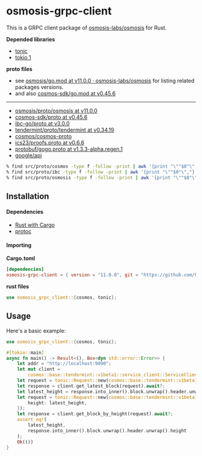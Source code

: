 # osmosis-grpc-client

This is a GRPC client package of [osmosis-labs/osmosis](https://github.com/osmosis-labs/osmosis) for Rust.

**Depended libraries**

- [tonic](https://github.com/hyperium/tonic)
- [tokio 1](https://github.com/tokio-rs/tokio)

**proto files**

- see [osmosis/go.mod at v11.0.0 · osmosis-labs/osmosis](https://github.com/osmosis-labs/osmosis/blob/v11.0.0/go.mod) for listing related
packages versions.
- and also [cosmos-sdk/go.mod at v0.45.6](https://github.com/cosmos/cosmos-sdk/blob/v0.45.6/go.mod)

---

- [osmosis/proto/osmosis at v11.0.0](https://github.com/osmosis-labs/osmosis/tree/v11.0.0/proto/osmosis)
- [cosmos-sdk/proto at v0.45.6](https://github.com/cosmos/cosmos-sdk/tree/v0.45.6/proto)
- [ibc-go/proto at v3.0.0](https://github.com/cosmos/ibc-go/tree/v3.0.0/proto)
- [tendermint/proto/tendermint at v0.34.19](https://github.com/tendermint/tendermint/tree/v0.34.19/proto/tendermint)
- [cosmos/cosmos-proto](https://github.com/cosmos/cosmos-proto/tree/main/proto/cosmos_proto)
- [ics23/proofs.proto at v0.6.6](https://github.com/confio/ics23/blob/v0.6.6/proofs.proto)
- [protobuf/gogo.proto at v1.3.3-alpha.regen.1](https://github.com/regen-network/protobuf/blob/v1.3.3-alpha.regen.1/gogoproto/gogo.proto)
- [google/api](https://fuchsia.googlesource.com/third_party/googleapis)

```bash
% find src/proto/cosmos -type f -follow -print | awk '{print "\""$0"\","}'
% find src/proto/ibc -type f -follow -print | awk '{print "\""$0"\","}'
% find src/proto/osmosis -type f -follow -print | awk '{print "\""$0"\","}'
```

## Installation

#### Dependencies

- [Rust with Cargo](http://rust-lang.org)
- [protoc](https://grpc.io/docs/protoc-installation/)

#### Importing

**Cargo.toml**

```toml
[dependencies]
osmosis-grpc-client = { version = "11.0.0", git = "https://github.com/kumanote/osmosis-grpc-client-rs", branch = "main" }
```

**rust files**

```rust
use osmosis_grpc_client::{cosmos, tonic};
```

## Usage

Here's a basic example:

```rust
use osmosis_grpc_client::{cosmos, tonic};

#[tokio::main]
async fn main() -> Result<(), Box<dyn std::error::Error>> {
    let addr = "http://localhost:9090";
    let mut client =
        cosmos::base::tendermint::v1beta1::service_client::ServiceClient::connect(addr).await?;
    let request = tonic::Request::new(cosmos::base::tendermint::v1beta1::GetLatestBlockRequest {});
    let response = client.get_latest_block(request).await?;
    let latest_height = response.into_inner().block.unwrap().header.unwrap().height;
    let request = tonic::Request::new(cosmos::base::tendermint::v1beta1::GetBlockByHeightRequest {
        height: latest_height,
    });
    let response = client.get_block_by_height(request).await?;
    assert_eq!(
        latest_height,
        response.into_inner().block.unwrap().header.unwrap().height
    );
    Ok(())
}
```
